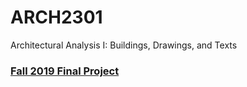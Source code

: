 # ARCH2301
Architectural Analysis I: Buildings, Drawings, and Texts

### [Fall 2019 Final Project](https://drive.google.com/file/d/1Jp4QYsbYlFAd1VXDJthkVXMcZRcMFi-Z/view?usp=sharing)
